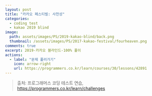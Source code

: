 ```yaml
---
layout: post
title: "카카오 페스티벌: 사천성"
categories:
  - coding test
  - kakao 2019 blind
image:
  path: assets/images/PS/2019-kakao-blind/back.png
  thumbnail: /assets/images/PS/2017-kakao-festival/fourheaven.png
comments: true
excerpt: 2019-카카오 블라인드-100% 풀이
actions:
  - label: "문제 풀러가기"
    icon: arrow-right
    url: https://programmers.co.kr/learn/courses/30/lessons/42891
---
```

> 출처: 프로그래머스 코딩 테스트 연습, https://programmers.co.kr/learn/challenges<br/>
